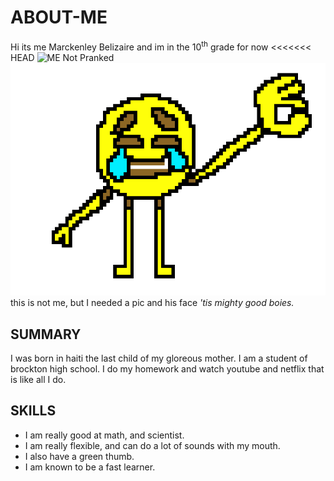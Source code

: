 # **ABOUT-ME**
 Hi its me Marckenley Belizaire and im in the 10<sup>th</sup> grade for now
<<<<<<< HEAD
![ME Not Pranked](https://www.irishtimes.com/polopoly_fs/1.3089356.1495234427!/image/image.jpg_gen/derivatives/box_620_330/image.jpg) !['tis my laughter](./laughing.png)
this is not me, but I needed a pic and his face *'tis mighty good boies.*

## **SUMMARY** 
I was born in haiti the last child of my gloreous mother. I am a student of brockton high school. I do my homework and watch youtube and netflix that is like all I do.

## **SKILLS**
* I am really good at math, and scientist.
* I am really flexible, and can do a lot of sounds with my mouth.
* I also have a green thumb.
* I am known to be a fast learner.
 

